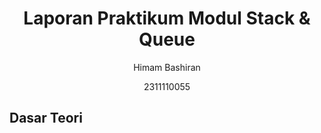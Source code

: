 # <h1 align="center">Laporan Praktikum Modul Stack & Queue</h1>
<p align="center">Himam Bashiran</p>
<p align="center">2311110055</p>

## Dasar Teori